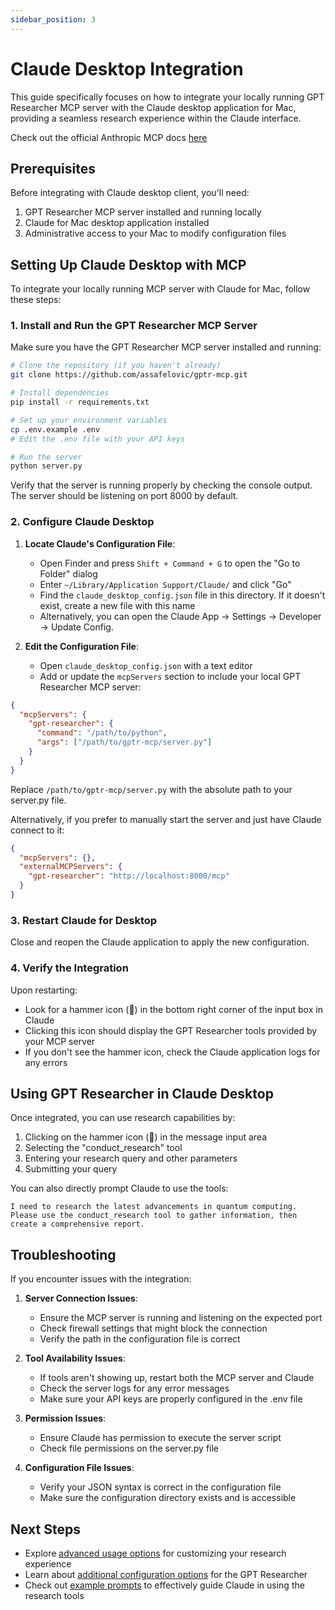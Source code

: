 ```yaml
---
sidebar_position: 3
---
```


# Claude Desktop Integration

This guide specifically focuses on how to integrate your locally running GPT Researcher MCP server with the Claude desktop application for Mac, providing a seamless research experience within the Claude interface.

Check out the official Anthropic MCP docs [here](https://modelcontextprotocol.io/quickstart/user)

## Prerequisites

Before integrating with Claude desktop client, you'll need:

1. GPT Researcher MCP server installed and running locally
2. Claude for Mac desktop application installed
3. Administrative access to your Mac to modify configuration files

## Setting Up Claude Desktop with MCP

To integrate your locally running MCP server with Claude for Mac, follow these steps:

### 1. Install and Run the GPT Researcher MCP Server

Make sure you have the GPT Researcher MCP server installed and running:

```bash
# Clone the repository (if you haven't already)
git clone https://github.com/assafelovic/gptr-mcp.git

# Install dependencies
pip install -r requirements.txt

# Set up your environment variables
cp .env.example .env
# Edit the .env file with your API keys

# Run the server
python server.py
```

Verify that the server is running properly by checking the console output. The server should be listening on port 8000 by default.

### 2. Configure Claude Desktop

1. **Locate Claude's Configuration File**:
   - Open Finder and press `Shift + Command + G` to open the "Go to Folder" dialog
   - Enter `~/Library/Application Support/Claude/` and click "Go"
   - Find the `claude_desktop_config.json` file in this directory. If it doesn't exist, create a new file with this name
   - Alternatively, you can open the Claude App -> Settings -> Developer -> Update Config.

2. **Edit the Configuration File**:
   - Open `claude_desktop_config.json` with a text editor
   - Add or update the `mcpServers` section to include your local GPT Researcher MCP server:

```json
{
  "mcpServers": {
    "gpt-researcher": {
      "command": "/path/to/python",
      "args": ["/path/to/gptr-mcp/server.py"]
    }
  }
}
```

Replace `/path/to/gptr-mcp/server.py` with the absolute path to your server.py file.

Alternatively, if you prefer to manually start the server and just have Claude connect to it:

```json
{
  "mcpServers": {},
  "externalMCPServers": {
    "gpt-researcher": "http://localhost:8000/mcp"
  }
}
```

### 3. Restart Claude for Desktop

Close and reopen the Claude application to apply the new configuration.

### 4. Verify the Integration

Upon restarting:

- Look for a hammer icon (🔨) in the bottom right corner of the input box in Claude
- Clicking this icon should display the GPT Researcher tools provided by your MCP server
- If you don't see the hammer icon, check the Claude application logs for any errors

## Using GPT Researcher in Claude Desktop

Once integrated, you can use research capabilities by:

1. Clicking on the hammer icon (🔨) in the message input area
2. Selecting the "conduct_research" tool
3. Entering your research query and other parameters
4. Submitting your query

You can also directly prompt Claude to use the tools:

```
I need to research the latest advancements in quantum computing. Please use the conduct_research tool to gather information, then create a comprehensive report.
```

## Troubleshooting

If you encounter issues with the integration:

1. **Server Connection Issues**:
   - Ensure the MCP server is running and listening on the expected port
   - Check firewall settings that might block the connection
   - Verify the path in the configuration file is correct

2. **Tool Availability Issues**:
   - If tools aren't showing up, restart both the MCP server and Claude
   - Check the server logs for any error messages
   - Make sure your API keys are properly configured in the .env file

3. **Permission Issues**:
   - Ensure Claude has permission to execute the server script
   - Check file permissions on the server.py file

4. **Configuration File Issues**:
   - Verify your JSON syntax is correct in the configuration file
   - Make sure the configuration directory exists and is accessible

## Next Steps

- Explore [advanced usage options](./advanced-usage) for customizing your research experience
- Learn about [additional configuration options](../gptr/config) for the GPT Researcher
- Check out [example prompts](./claude-integration#claude-specific-prompts) to effectively guide Claude in using the research tools
